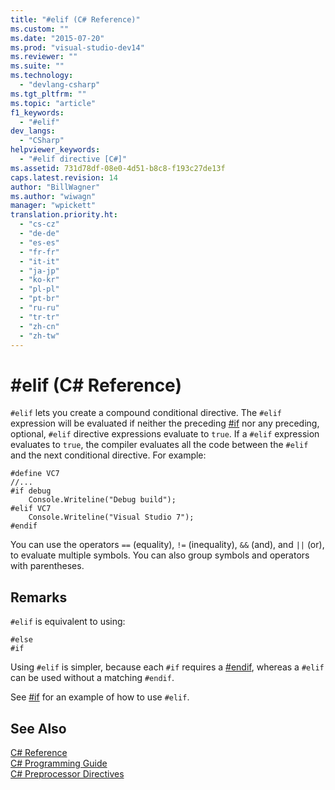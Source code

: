 ```yaml
---
title: "#elif (C# Reference)"
ms.custom: ""
ms.date: "2015-07-20"
ms.prod: "visual-studio-dev14"
ms.reviewer: ""
ms.suite: ""
ms.technology: 
  - "devlang-csharp"
ms.tgt_pltfrm: ""
ms.topic: "article"
f1_keywords: 
  - "#elif"
dev_langs: 
  - "CSharp"
helpviewer_keywords: 
  - "#elif directive [C#]"
ms.assetid: 731d78df-08e0-4d51-b8c8-f193c27de13f
caps.latest.revision: 14
author: "BillWagner"
ms.author: "wiwagn"
manager: "wpickett"
translation.priority.ht: 
  - "cs-cz"
  - "de-de"
  - "es-es"
  - "fr-fr"
  - "it-it"
  - "ja-jp"
  - "ko-kr"
  - "pl-pl"
  - "pt-br"
  - "ru-ru"
  - "tr-tr"
  - "zh-cn"
  - "zh-tw"
---
```

# #elif (C# Reference)
`#elif` lets you create a compound conditional directive. The `#elif` expression will be evaluated if neither the preceding [#if](../../../csharp/language-reference/preprocessor-directives/preprocessor-if.md) nor any preceding, optional, `#elif` directive expressions evaluate to `true`. If a `#elif` expression evaluates to `true`, the compiler evaluates all the code between the `#elif` and the next conditional directive. For example:  
  
```  
#define VC7  
//...  
#if debug  
    Console.Writeline("Debug build");  
#elif VC7  
    Console.Writeline("Visual Studio 7");  
#endif  
```  
  
 You can use the operators `==` (equality), `!=` (inequality), `&&` (and), and `||` (or), to evaluate multiple symbols. You can also group symbols and operators with parentheses.  
  
## Remarks  
 `#elif` is equivalent to using:  
  
```  
#else  
#if  
```  
  
 Using `#elif` is simpler, because each `#if` requires a [#endif](../../../csharp/language-reference/preprocessor-directives/preprocessor-endif.md), whereas a `#elif` can be used without a matching `#endif`.  
  
 See [#if](../../../csharp/language-reference/preprocessor-directives/preprocessor-if.md) for an example of how to use `#elif`.  
  
## See Also  
 [C# Reference](../../../csharp/language-reference/index.md)   
 [C# Programming Guide](../../../csharp/programming-guide/index.md)   
 [C# Preprocessor Directives](../../../csharp/language-reference/preprocessor-directives/index.md)